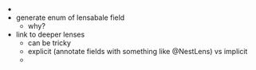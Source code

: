 - 
- generate enum of lensabale field
  - why?
- link to deeper lenses
  - can be tricky
  - explicit (annotate fields with something like @NestLens) vs implicit
  - 
